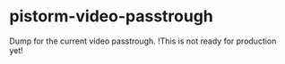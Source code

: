# pistorm-video-passtrough
Dump for the current video passtrough.
!This is not ready for production yet!
